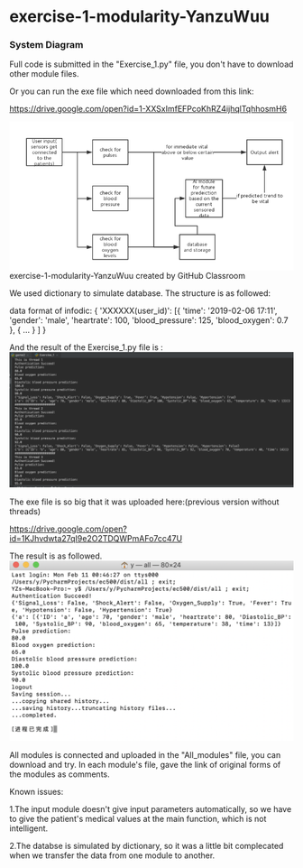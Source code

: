 # exercise-1-modularity-YanzuWuu

### System Diagram

Full code is submitted in the "Exercise_1.py" file, you don't have to download other module files.

Or you can run the exe file which need downloaded from this link:

https://drive.google.com/open?id=1-XXSxImfEFPcoKhRZ4ijhqlTqhhosmH6

<img align = center src = "https://github.com/leonshen95/EC500/blob/master/EC500%20diagram%201.jpg?raw=true">
exercise-1-modularity-YanzuWuu created by GitHub Classroom

We used dictionary to simulate database.
The structure is as followed:

data format of infodic:
{
    'XXXXXX(user_id)': [{
        'time': '2019-02-06 17:11',
        'gender': 'male',
        'heartrate': 100,
        'blood_pressure': 125,
        'blood_oxygen': 0.7
        },
        {
            ...
        }
    ]
}

And the result of the Exercise_1.py file is :
![result](result.png)

The exe file is so big that it was uploaded here:(previous version without threads)

https://drive.google.com/open?id=1KJhvdwta27qI9e2O2TDQWPmAFo7cc47U


The result is as followed.
![exeresult](exeresult.png)

All modules is connected and uploaded in the "All_modules" file, you can download and try.
In each module's file, gave the link of original forms of the modules as comments.

Known issues:

1.The input module doesn't give input parameters automatically, so we have to give the patient's medical values at the main function, which is not intelligent.

2.The databse is simulated by dictionary, so it was a little bit complecated when we transfer the data from one module to another.
